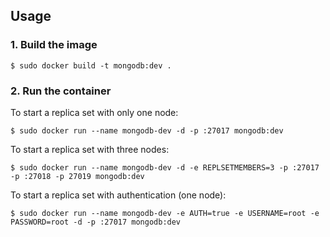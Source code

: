Usage
-----

### 1. Build the image

    $ sudo docker build -t mongodb:dev .

### 2. Run the container

To start a replica set with only one node:

    $ sudo docker run --name mongodb-dev -d -p :27017 mongodb:dev

To start a replica set with three nodes:

    $ sudo docker run --name mongodb-dev -d -e REPLSETMEMBERS=3 -p :27017 -p :27018 -p 27019 mongodb:dev

To start a replica set with authentication (one node):

    $ sudo docker run --name mongodb-dev -e AUTH=true -e USERNAME=root -e PASSWORD=root -d -p :27017 mongodb:dev
